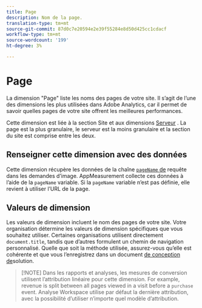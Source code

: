 ```yaml
---
title: Page
description: Nom de la page.
translation-type: tm+mt
source-git-commit: 87d0c7e20594e2e39f55284e8d50d425cc1cdacf
workflow-type: tm+mt
source-wordcount: '199'
ht-degree: 3%

---
```



# Page

La dimension &quot;Page&quot; liste les noms des pages de votre site. Il s’agit de l’une des dimensions les plus utilisées dans Adobe Analytics, car il permet de savoir quelles pages de votre site offrent les meilleures performances.

Cette dimension est liée à la section [](site-section.md) Site et aux dimensions [Serveur](server.md) . La page est la plus granulaire, le serveur est la moins granulaire et la section du site est comprise entre les deux.

## Renseigner cette dimension avec des données

Cette dimension récupère les données de la chaîne [`pageName` de](/help/implement/validate/query-parameters.md) requête dans les demandes d’image. AppMeasurement collecte ces données à l’aide de la `pageName` variable. Si la `pageName` variable n’est pas définie, elle revient à utiliser l’URL de la page.

## Valeurs de dimension

Les valeurs de dimension incluent le nom des pages de votre site. Votre organisation détermine les valeurs de dimension spécifiques que vous souhaitez utiliser. Certaines organisations utilisent directement `document.title`, tandis que d’autres formulent un chemin de navigation personnalisé. Quelle que soit la méthode utilisée, assurez-vous qu’elle est cohérente et que vous l’enregistrez dans un document [de conception de](/help/implement/prepare/solution-design.md)solution.

>[!NOTE] Dans les rapports et analyses, les mesures de conversion utilisent l’attribution linéaire pour cette dimension. For example, revenue is split between all pages viewed in a visit before a `purchase` event. Analyse Workspace utilise par défaut la dernière attribution, avec la possibilité d’utiliser n’importe quel modèle d’attribution.
